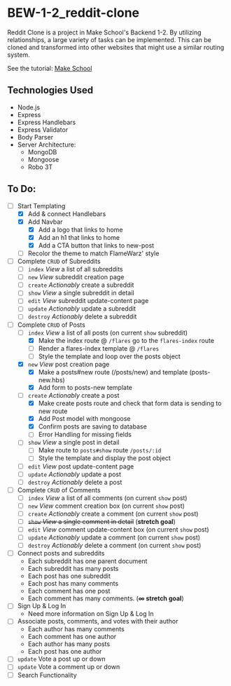 # BEW-1-2_reddit-clone
Reddit Clone is a project in Make School's Backend 1-2. By utilizing relationships, a large variety of tasks can be implemented. This can be cloned and transformed into other websites that might use a similar routing system.

See the tutorial: <a href="https://www.makeschool.com/academy/track/reddit-clone-in-node-js">Make School</a>

## Technologies Used
- Node.js
- Express
- Express Handlebars
- Express Validator
- Body Parser
- Server Architecture:
	- MongoDB
	- Mongoose
	- Robo 3T

## To Do:
- [ ] Start Templating
	- [X] Add & connect Handlebars
	- [X] Add Navbar
		- [X] Add a logo that links to home
		- [X] Add an h1 that links to home
		- [X] Add a CTA button that links to new-post
	- [ ] Recolor the theme to match FlameWarz' style
- [ ] Complete `CRUD` of Subreddits
	- [ ] `index` *View* a list of all subreddits
	- [ ] `new` *View* subreddit creation page
	- [ ] `create` *Actionably* create a subreddit
	- [ ] `show` *View* a single subreddit in detail
	- [ ] `edit` *View* subreddit update-content page
	- [ ] `update` *Actionably* update a subreddit
	- [ ] `destroy` *Actionably* delete a subreddit
- [ ] Complete `CRUD` of Posts
	- [ ] `index` *View* a list of all posts (on current `show` subreddit)
		- [X] Make the index route @ `/flares` go to the `flares-index` route
		- [ ] Render a flares-index template @ `/flares`
		- [ ] Style the template and loop over the posts object
	- [X] `new` *View* post creation page
		- [X] Make a posts#new route (/posts/new) and template (posts-new.hbs)
		- [X] Add form to posts-new template
	- [ ] `create` *Actionably* create a post
		- [X] Make create posts route and check that form data is sending to new route
		- [X] Add Post model with mongoose
		- [X] Confirm posts are saving to database
		- [ ] Error Handling for missing fields
	- [ ] `show` *View* a single post in detail
		- [ ] Make route to `posts#show` route `/posts/:id`
		- [ ] Style the template and display the post object
	- [ ] `edit` *View* post update-content page
	- [ ] `update` *Actionably* update a post
	- [ ] `destroy` *Actionably* delete a post
- [ ] Complete `CRUD` of Comments
	- [ ] `index` *View* a list of all comments (on current `show` post)
	- [ ] `new` *View* comment creation box (on current `show` post)
	- [ ] `create` *Actionably* create a comment (on current `show` post)
	- [ ] ~~`show` *View* a single comment in detail~~ (**stretch goal**)
	- [ ] `edit` *View* comment update-content box (on current `show` post)
	- [ ] `update` *Actionably* update a comment (on current `show` post)
	- [ ] `destroy` *Actionably* delete a comment (on current `show` post)
- [ ] Connect posts and subreddits
	- Each subreddit has one parent document
	- Each subreddit has many posts
	- Each post has one subreddit
	- Each post has many comments
	- Each comment has one post
	- Each comment has many comments. (**∞ stretch goal**)
- [ ] Sign Up & Log In
	- Need more information on Sign Up & Log In
- [ ] Associate posts, comments, and votes with their author
	- Each author has many comments
	- Each comment has one author
	- Each author has many posts
	- Each post has one author
- [ ] `update` Vote a post up or down
- [ ] `update` Vote a comment up or down
- [ ] Search Functionality